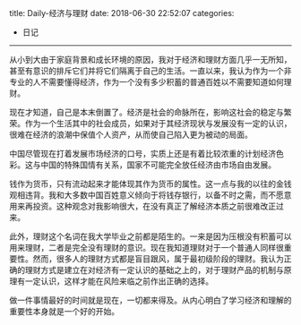 title: Daily-经济与理财
date: 2018-06-30 22:52:07
categories:
- 日记

---

从小到大由于家庭背景和成长环境的原因，我对于经济和理财方面几乎一无所知，甚至有意识的排斥它们并将它们隔离于自己的生活。一直以来，我认为作为一个非专业的人不需要懂得经济，作为一个没有多少积蓄的普通百姓以不需要知道如何理财。

现在才知道，自己是本末倒置了。经济是社会的命脉所在，影响这社会的稳定与繁荣。作为一个生活其中的社会成员，如果对于其经济现状与发展没有一定的认识，很难在经济的浪潮中保值个人资产，从而使自己陷入更为被动的局面。

中国尽管现在打着发展市场经济的口号，实质上还是有着比较浓重的计划经济色彩。这与中国的特殊国情有关系，国家不可能完全放任经济由市场自由发展。

钱作为货币，只有流动起来才能体现其作为货币的属性。这一点与我的以往的金钱观相违背。我和大多数中国百姓意义倾向于将钱存银行，以备不时之需，而不愿意用来再投资。这种观念对我影响很大，在没有真正了解经济本质之前很难改正过来。

此外，理财这个名词在我大学毕业之前都是陌生的。一来是因为压根没有积蓄可以用来理财，二者是完全没有理财的意识。现在我知道理财对于一个普通人同样很重要性。然而，很多人的理财方式都是盲目跟风，属于最初级阶段的理财。我认为正确的理财方式是建立在对经济有一定认识的基础之上的，对于理财产品的机制与原理有一定认识，这样才能在风险来临之前作出正确的选择。

做一件事情最好的时间就是现在，一切都来得及。从内心明白了学习经济和理解的重要性本身就是一个好的开始。


